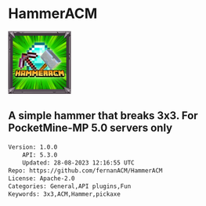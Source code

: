 # HammerACM
<img src="https://raw.githubusercontent.com/fernanACM/HammerACM/b929fa60bde56e6c079e1b10c1f7246b78ddf691/icon-hammeracm.png" width="128" height="128" />

## A simple hammer that breaks 3x3. For PocketMine-MP 5.0 servers only
```properties
Version: 1.0.0
    API: 5.3.0
    Updated: 28-08-2023 12:16:55 UTC
Repo: https://github.com/fernanACM/HammerACM
License: Apache-2.0
Categories: General,API plugins,Fun
Keywords: 3x3,ACM,Hammer,pickaxe
```